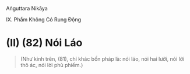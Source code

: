 Aṅguttara Nikāya

IX. Phẩm Không Có Rung Ðộng

# (II) (82) Nói Láo

> (Như kinh trên, (81), chỉ khác bốn pháp là: nói láo, nói hai lưỡi, nói lời thô ác, nói lời phù phiếm.)

